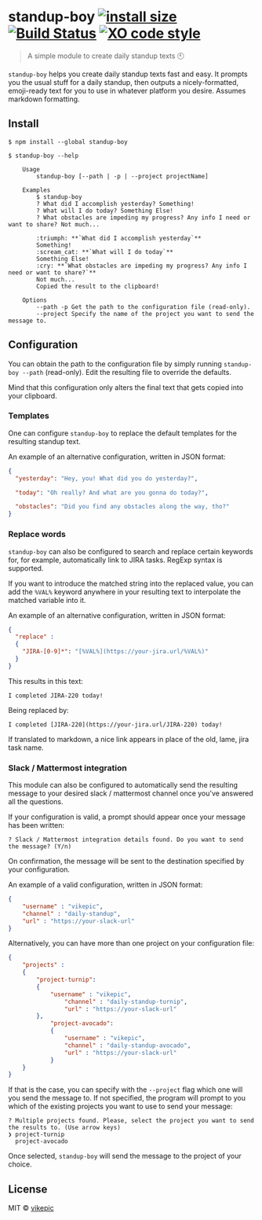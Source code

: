# standup-boy [![install size](https://packagephobia.now.sh/badge?p=standup-boy)](https://packagephobia.now.sh/result?p=standup-boy) [![Build Status](https://travis-ci.org/vikepic/standup-boy.svg?branch=master)](https://travis-ci.org/vikepic/standup-boy) [![XO code style](https://img.shields.io/badge/code_style-XO-5ed9c7.svg)](https://github.com/xojs/xo) 

> A simple module to create daily standup texts :clock10:

`standup-boy` helps you create daily standup texts fast and easy.
It prompts you the usual stuff for a daily standup, then outputs a nicely-formatted, emoji-ready text for you to use in whatever platform you desire.
Assumes markdown formatting.

## Install

```
$ npm install --global standup-boy
```

```
$ standup-boy --help

	Usage
		standup-boy [--path | -p | --project projectName]

	Examples
		$ standup-boy
		? What did I accomplish yesterday? Something!
		? What will I do today? Something Else!
		? What obstacles are impeding my progress? Any info I need or want to share? Not much...

		:triumph: **`What did I accomplish yesterday`**
		Something!
		:scream_cat: **`What will I do today`**
		Something Else!
		:cry: **`What obstacles are impeding my progress? Any info I need or want to share?`**
		Not much...
		Copied the result to the clipboard!

	Options
		--path -p Get the path to the configuration file (read-only).
		--project Specify the name of the project you want to send the message to.
```

## Configuration

You can obtain the path to the configuration file by simply running `standup-boy --path` (read-only). Edit the resulting file to override the defaults.

Mind that this configuration only alters the final text that gets copied into your clipboard.

### Templates

One can configure `standup-boy` to replace the default templates for the resulting standup text.

An example of an alternative configuration, written in JSON format:

```json
{
  "yesterday": "Hey, you! What did you do yesterday?",

  "today": "Oh really? And what are you gonna do today?",

  "obstacles": "Did you find any obstacles along the way, tho?"
}
```

### Replace words

`standup-boy` can also be configured to search and replace certain keywords for, for example, automatically link to JIRA tasks. RegExp syntax is supported.

If you want to introduce the matched string into the replaced value, you can add the `%VAL%` keyword anywhere in your resulting text to interpolate the matched variable into it.

An example of an alternative configuration, written in JSON format:

```json
{
  "replace" :
  {
    "JIRA-[0-9]*": "[%VAL%](https://your-jira.url/%VAL%)"
  }
}
```

This results in this text:

```
I completed JIRA-220 today!
```

Being replaced by:

```
I completed [JIRA-220](https://your-jira.url/JIRA-220) today!
```

If translated to markdown, a nice link appears in place of the old, lame, jira task name.

### Slack / Mattermost integration

This module can also be configured to automatically send the resulting message to your desired slack / mattermost channel once you've answered all the questions.

If your configuration is valid, a prompt should appear once your message has been written:

```
? Slack / Mattermost integration details found. Do you want to send the message? (Y/n)
```

On confirmation, the message will be sent to the destination specified by your configuration.

An example of a valid configuration, written in JSON format:

```json
{
	"username" : "vikepic",
	"channel" : "daily-standup",
	"url" : "https://your-slack-url"
}
```

Alternatively, you can have more than one project on your configuration file:

```json
{
	"projects" :
	{
		"project-turnip":
		{
			"username" : "vikepic",
				"channel" : "daily-standup-turnip",
				"url" : "https://your-slack-url"
		},
			"project-avocado":
			{
				"username" : "vikepic",
				"channel" : "daily-standup-avocado",
				"url" : "https://your-slack-url"
			}
	} 
}
```

If that is the case, you can specify with the `--project` flag which one will you send the message to. If not specified, the program will prompt to you which of the existing projects you want to use to send your message:

```
? Multiple projects found. Please, select the project you want to send the results to. (Use arrow keys)
❯ project-turnip
  project-avocado
```

Once selected, `standup-boy` will send the message to the project of your choice.

## License

MIT © [vikepic](https://vikepic.github.io)
